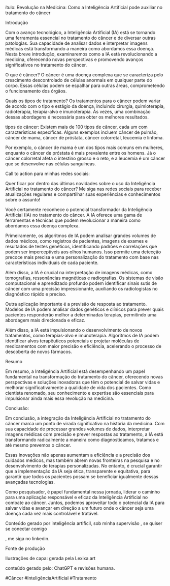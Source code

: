 ítulo: Revolução na Medicina: Como a Inteligência Artificial pode auxiliar no tratamento do câncer

Introdução


Com o avanço tecnológico, a Inteligência Artificial (IA) está se tornando uma ferramenta essencial no tratamento do câncer e de diversar outras patologias. Sua capacidade de analisar dados e interpretar imagens médicas está transformando a maneira como abordamos essa doença. Nesta breve introdução, examinaremos como a IA está revolucionando a medicina, oferecendo novas perspectivas e promovendo avanços significativos no tratamento do câncer.



O que é câncer?
O câncer é uma doença complexa que se caracteriza pelo crescimento descontrolado de células anormais em qualquer parte do corpo. Essas células podem se espalhar para outras áreas, comprometendo o funcionamento dos órgãos.



Quais os tipos de tratamento?
Os tratamentos para o câncer podem variar de acordo com o tipo e estágio da doença, incluindo cirurgia, quimioterapia, radioterapia, terapia-alvo e imunoterapia. Às vezes, uma combinação dessas abordagens é necessária para obter os melhores resultados.



  tipos de câncer:
Existem mais de 100 tipos de câncer, cada um com características específicas. Alguns exemplos incluem câncer de pulmão, câncer de mama, câncer de próstata, câncer colorretal, leucemia e linfoma.



Por exemplo, o câncer de mama é um dos tipos mais comuns em mulheres, enquanto o câncer de próstata é mais prevalente entre os homens. Já o câncer colorretal afeta o intestino grosso e o reto, e a leucemia é um câncer que se desenvolve nas células sanguíneas.


Call to action para minhas redes sociais:


Quer ficar por dentro das últimas novidades sobre o uso da Inteligência Artificial no tratamento do câncer? Me siga nas redes sociais para receber atualizações regulares e compartilhar suas experiências e conhecimentos sobre o assunto!



Você certamente reconhece o potencial transformador da Inteligência Artificial (IA) no tratamento do câncer. A IA oferece uma gama de ferramentas e técnicas que podem revolucionar a maneira como abordamos essa doença complexa.



Primeiramente, os algoritmos de IA podem analisar grandes volumes de dados médicos, como registros de pacientes, imagens de exames e resultados de testes genéticos, identificando padrões e correlações que podem ser imperceptíveis aos olhos humanos. Isso permite uma detecção precoce mais precisa e uma personalização do tratamento com base nas características individuais de cada paciente.



Além disso, a IA é crucial na interpretação de imagens médicas, como tomografias, ressonâncias magnéticas e radiografias. Os sistemas de visão computacional e aprendizado profundo podem identificar sinais sutis de câncer com uma precisão impressionante, auxiliando os radiologistas no diagnóstico rápido e preciso.



Outra aplicação importante é a previsão de resposta ao tratamento. Modelos de IA podem analisar dados genéticos e clínicos para prever quais pacientes responderão melhor a determinadas terapias, permitindo uma abordagem mais direcionada e eficaz.



Além disso, a IA está impulsionando o desenvolvimento de novos tratamentos, como terapias-alvo e imunoterapia. Algoritmos de IA podem identificar alvos terapêuticos potenciais e projetar moléculas de medicamentos com maior precisão e eficiência, acelerando o processo de descoberta de novos fármacos.



Resumo


Em resumo, a Inteligência Artificial está desempenhando um papel fundamental na transformação do tratamento do câncer, oferecendo novas perspectivas e soluções inovadoras que têm o potencial de salvar vidas e melhorar significativamente a qualidade de vida dos pacientes. Como cientista renomado, seu conhecimento e expertise são essenciais para impulsionar ainda mais essa revolução na medicina.



Conclusão:


Em conclusão, a integração da Inteligência Artificial no tratamento do câncer marca um ponto de virada significativo na história da medicina. Com sua capacidade de processar grandes volumes de dados, interpretar imagens médicas com precisão e prever respostas ao tratamento, a IA está transformando radicalmente a maneira como diagnosticamos, tratamos e até mesmo prevemos o câncer.



Essas inovações não apenas aumentam a eficiência e a precisão dos cuidados médicos, mas também abrem novas fronteiras na pesquisa e no desenvolvimento de terapias personalizadas. No entanto, é crucial garantir que a implementação da IA seja ética, transparente e equitativa, para garantir que todos os pacientes possam se beneficiar igualmente dessas avançadas tecnologias.



Como pesquisador, é papel  fundamental nessa jornada, liderar o caminho para uma aplicação responsável e eficaz da Inteligência Artificial no combate ao câncer. Juntos, podemos aproveitar todo o potencial da IA para salvar vidas e avançar em direção a um futuro onde o câncer seja uma doença cada vez mais controlável e tratável.



Conteúdo gerado por inteligência artificil, sob minha supervisão , se quiser se conectar comigo 

, me siga no linkedin.



Fonte de produção


Ilustrações de capa: gerada pela Lexixa.art

conteúdo gerado pelo: ChatGPT e revisões humana.





#Câncer #InteligênciaArtificial #Tratamento